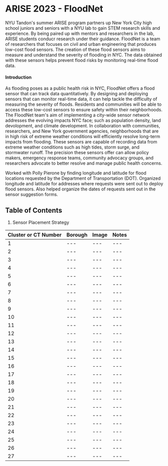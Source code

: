 # ARISE 2023 - FloodNet 
NYU Tandon's summer ARISE program partners up New York City high school juniors and seniors with a NYU lab to gain STEM research skills and experience. By being paired up with mentors and researchers in the lab, ARISE students conducr research under their guidance. FloodNet is a team of researchers that focuses on civil and urban engineering that produces low-cost flood sensors. The creation of these flood sensors aims to measure and understand the severity of flooding in NYC. The data obtained with these sensors helps prevent flood risks by monitoring real-time flood data.

#### Introduction

As flooding poses as a public health risk in NYC, FloodNet offers a flood sensor that can track data quantitatively. By designing and deploying sensors that can monitor real-time data, it can help tackle the difficulty of measuring the severity of floods. Residents and communities will be able to access these low-cost sensors to ensure safety within their neighborhoods. The FloodNet team's aim of implementing a city-wide sensor network addresses the evolving impacts NYC face; such as population density, land devolopment, and climate development. In collaboration with communities, researchers, and New York government agencies, neighborhoods that are in high risk of extreme weather conditions will efficiently resolve long-term impacts from flooding. These sensors are capable of recording data from extreme weather conditions such as high tides, storm surge, and stormwater runoff. The precision these sensors offer can allow policy makers, emergency response teams, community advocacy groups, and researchers advocate to better resolve and manage public health concerns.

Worked with Polly Pierone by finding longitude and latitude for flood locations requested by the Department of Transportation (DOT). 
Organized longitude and latitude for addresses where requests were sent out to deploy flood sensors. Also helped organize the dates of requests sent out in the sensor suggestion forms. 

## Table of Contents
1. Sensor Placement Strategy

| Cluster or CT Number | Borough | Image | Notes |
|----------------------| ---     | ---   | ---   |
| 1  | --- | --- | --- |
| 2  | --- | --- | --- |
| 3  | --- | --- | --- |
| 4  | --- | --- | --- |
| 5  | --- | --- | --- |
| 6  | --- | --- | --- |
| 7  | --- | --- | --- |
| 8  | --- | --- | --- |
| 9  | --- | --- | --- |
| 10 | --- | --- | --- |
| 11 | --- | --- | --- |
| 12 | --- | --- | --- |
| 13 | --- | --- | --- |
| 14 | --- | --- | --- |
| 15 | --- | --- | --- |
| 16 | --- | --- | --- |
| 17 | --- | --- | --- |
| 18 | --- | --- | --- |
| 19 | --- | --- | --- |
| 20 | --- | --- | --- |
| 21 | --- | --- | --- |
| 22 | --- | --- | --- |
| 23 | --- | --- | --- |
| 24 | --- | --- | --- |
| 25 | --- | --- | --- |
| 26 | --- | --- | --- |
| 27 | --- | --- | --- |
